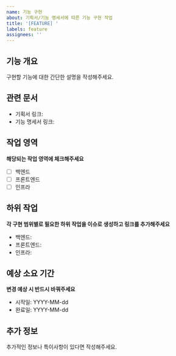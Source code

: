 ```yaml
---
name: 기능 구현
about: 기획서/기능 명세서에 따른 기능 구현 작업
title: '[FEATURE] '
labels: feature
assignees: ''
---
```


## 기능 개요
구현할 기능에 대한 간단한 설명을 작성해주세요.

## 관련 문서
- 기획서 링크: 
- 기능 명세서 링크:

## 작업 영역
**해당되는 작업 영역에 체크해주세요**
- [ ] 백엔드
- [ ] 프론트엔드
- [ ] 인프라

## 하위 작업
**각 구현 범위별로 필요한 하위 작업을 이슈로 생성하고 링크를 추가해주세요**
- 백엔드: 
- 프론트엔드: 
- 인프라: 

## 예상 소요 기간 
**변경 예상 시 반드시 바꿔주세요**
- 시작일: YYYY-MM-dd
- 완료일: YYYY-MM-dd

## 추가 정보
추가적인 정보나 특이사항이 있다면 작성해주세요. 